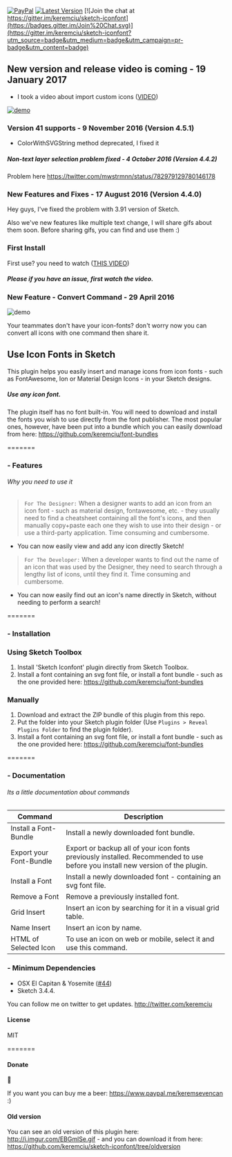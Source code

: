  [![PayPal](https://img.shields.io/badge/%24-paypal-f39c12.svg)][paypal-donations]
[![Latest Version](https://img.shields.io/github/release/keremciu/sketch-iconfont.svg?style=flat-square)](https://github.com/keremciu/sketch-iconfont/releases)
[![Join the chat at https://gitter.im/keremciu/sketch-iconfont](https://badges.gitter.im/Join%20Chat.svg)](https://gitter.im/keremciu/sketch-iconfont?utm_source=badge&utm_medium=badge&utm_campaign=pr-badge&utm_content=badge)

## New version and release video is coming - 19 January 2017
- I took a video about import custom icons ([VIDEO](http://recordit.co/wy5ihqjPml))

[![demo](http://kerem.ws/images/videobg.png)](http://recordit.co/wy5ihqjPml)

### Version 41 supports - 9 November 2016 (Version 4.5.1)

- ColorWithSVGString method deprecated, I fixed it

##### Non-text layer selection problem fixed - 4  October 2016 (Version 4.4.2)

Problem here https://twitter.com/mwstrmnn/status/782979129780146178

### New Features and Fixes - 17 August 2016 (Version 4.4.0)

Hey guys, I've fixed the problem with 3.91 version of Sketch. 

Also we've new features like multiple text change, I will share gifs about them soon. Before sharing gifs, you can find and use them :)

### First Install

First use? you need to watch ([THIS VIDEO](http://recordit.co/2PMTB04Jav))
##### Please if you have an issue, first watch the video.

### New Feature - Convert Command - 29 April 2016
![demo][demo-image]

Your teammates don't have your icon-fonts? don't worry now you can convert all icons with one command then share it.

[demo-image]: http://g.recordit.co/TU3az70acC.gif

## Use Icon Fonts in Sketch

This plugin helps you easily insert and manage icons from icon fonts - such as FontAwesome, Ion or Material Design Icons - in your Sketch designs.

##### Use any icon font.
The plugin itself has no font built-in. You will need to download and install the fonts you wish to use directly from the font publisher. The most popular ones, however, have been put into a bundle which you can easily download from here: https://github.com/keremciu/font-bundles

=======

### - Features
###### Why you need to use it

> `For The Designer:`
> When a designer wants to add an icon from an icon font - such as material design, fontawesome, etc. - they usually need to find a cheatsheet containing all the font's icons, and then manually copy+paste each one they wish to use into their design - or use a third-party application. Time consuming and cumbersome.

- You can now easily view and add any icon directly Sketch!

> `For The Developer:`
> When a developer wants to find out the name of an icon that was used by the Designer, they need to search through a lengthy list of icons, until they find it. Time consuming and cumbersome.

- You can now easily find out an icon's name directly in Sketch, without needing to perform a search!

=======

### - Installation

### Using Sketch Toolbox

1. Install 'Sketch Iconfont' plugin directly from Sketch Toolbox.
2. Install a font containing an svg font file, or install a font bundle - such as the one provided here: https://github.com/keremciu/font-bundles

### Manually

1. Download and extract the ZIP bundle of this plugin from this repo.
2. Put the folder into your Sketch plugin folder (Use `Plugins > Reveal Plugins Folder` to find the plugin folder).
3. Install a font containing an svg font file, or install a font bundle - such as the one provided here: https://github.com/keremciu/font-bundles

=======

### - Documentation
###### Its a little documentation about commands

Command             	| Description
----------------------- | -----------------------------------------------------------------------------------------------
Install a Font-Bundle   | Install a newly downloaded font bundle.
Export your Font-Bundle | Export or backup all of your icon fonts previously installed. Recommended to use before you  install new version of the plugin.
Install a Font          | Install a newly downloaded font - containing an svg font file.
Remove a Font 			| Remove a previously installed font.
Grid Insert 			| Insert an icon by searching for it in a visual grid table.
Name Insert 			| Insert an icon by name.
HTML of Selected Icon   | To use an icon on web or mobile, select it and use this command.

### - Minimum Dependencies

- OSX El Capitan & Yosemite ([#44](https://github.com/keremciu/sketch-iconfont/issues/44))
- Sketch 3.4.4.

You can follow me on twitter to get updates.
http://twitter.com/keremciu

#### License

MIT

=======

#### Donate

:beers:

If you want you can buy me a beer: https://www.paypal.me/keremsevencan :)

[paypal-donations]: https://www.paypal.me/keremsevencan

#### Old version

You can see an old version of this plugin here: http://i.imgur.com/EBGmlSe.gif - and you can download it from here: https://github.com/keremciu/sketch-iconfont/tree/oldversion
